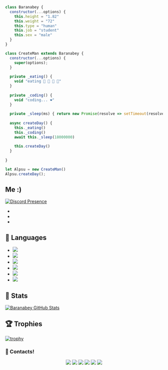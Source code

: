 

```js
class Baranabey {
  constructor(...options) {
    this.height = "1.82"
    this.weight = "72"
    this.type = "human"
    this.job = "student"
    this.sex = "male"
  }
}

class CreateMan extends Baranabey {
  constructor(...options) {
    super(options);
  }
  
  private _eating() {
    void "eating 🍔 🍟 🍗 🥤"
  }
  
  private _coding() {
    void "coding... ❤️"
  }
  
  private _sleep(ms) { return new Promise(resolve => setTimeout(resolve, ms)) }
  
  async createDay() {
    this._eating()
    this._coding()
    await this._sleep(18000000)
    
    this.createDay()
  }
  
}

let Alpsu = new CreateMan()
Alpsu.createDay();
```
## Me :)    
[![Discord Presence](https://lanyard-profile-readme.vercel.app/api/316664288519389207?theme=dark&bg=00ff7c&animated=true&hideDiscrim=false&borderRadius=1px)](https://discord.com/users/316664288519389207)


*
*
*
## 🔧 Languages
- ![](https://img.shields.io/badge/OS-Linux-black?style=flat-square&logo=linux&logoColor=blue)
- ![](https://img.shields.io/badge/Editor-VHEditor-brightgreen?style=flat-square&logo=visual-studio-code&logoColor=cyan)
- ![](https://img.shields.io/badge/Code-JavaScript-black?style=flat-square&logo=javascript&logoColor=brightgreen)
- ![](https://img.shields.io/badge/Code-Python-black?style=flat-square&logo=python&logoColor=magenta)
- ![](https://img.shields.io/badge/Code-Java-black?style=flat-square&logo=java&logoColor=white)
- ![](https://img.shields.io/badge/Tools-MongoDB-black?style=flat-square&logo=mongodb&logoColor=cyan)

## 🧮 Stats
<a href="https://github.com/baranabey/baranabey">
  <img align="center" src="https://github-readme-stats.vercel.app/api/top-langs/?username=baranabey&hide=c%2B%2B,c,html&title_color=d6826d&text_color=FF00FF&icon_color=6aa6f8&bg_color=0e1116" alt="Baranabey GitHub Stats" />
</a>


## 🏆 Trophies
[![trophy](https://github-profile-trophy.vercel.app/?username=baranabey&theme=dracula&column=7)](https://github.com/ryo-ma/github-profile-trophy)





<h3>🌟 Contacts!</h3>
<p align="center">
     <a href="https://www.instagram.com/baranabey" target"blank_"><img src="https://img.shields.io/badge/INSTAGRAM%20-DC3175.svg?&style=for-the-badge&logo=instagram&logoColor=white"></a>
       <a href="https://twitch.tv/baranabey" target"blank_"><img src="https://img.shields.io/badge/Twitch-9146FF?style=for-the-badge&logo=twitch&logoColor=white"></a>
 <a href="https://open.spotify.com/user/baranblues" target"blank_"><img src="https://img.shields.io/badge/Spotify%20-1ed760.svg?&style=for-the-badge&logo=spotify&logoColor=white"></a>
     <a href="mailto:abeybaran@gmail.com?body=Merhaba" target"blank_"><img src="https://img.shields.io/badge/Gmail-09ffeb?style=for-the-badge&logo=gmail&logoColor=white"></a>
      <a href="https://discord.com/users/316664288519389207" target"blank_"><img src="https://img.shields.io/badge/Discord-ffbb00?style=for-the-badge&logo=discord&logoColor=white"></a>
          <a href="https://www.youtube.com/watch?v=8McL3RNwaDY" target"blank_"><img src="https://img.shields.io/badge/Website-ff0004?style=for-the-badge&logo=google&logoColor=white"></a>

</p>
